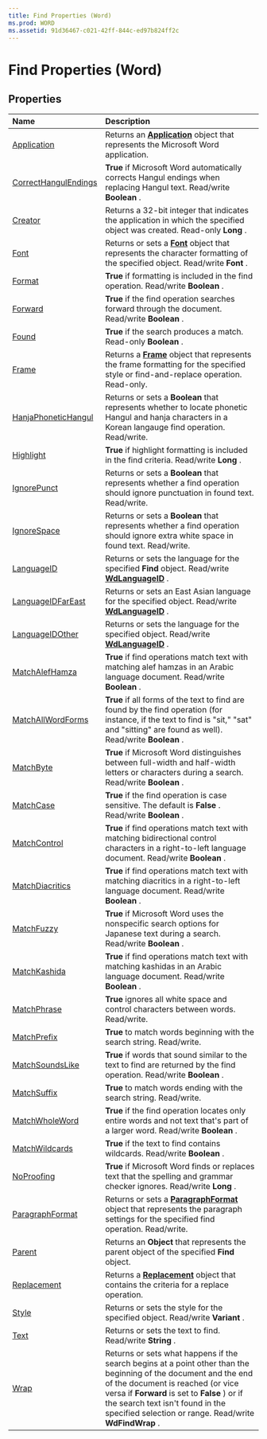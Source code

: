 ```yaml
---
title: Find Properties (Word)
ms.prod: WORD
ms.assetid: 91d36467-c021-42ff-844c-ed97b824ff2c
---
```



# Find Properties (Word)

## Properties



|**Name**|**Description**|
|:-----|:-----|
|[Application](find-application-property-word.md)|Returns an  **[Application](application-object-word.md)** object that represents the Microsoft Word application.|
|[CorrectHangulEndings](find-correcthangulendings-property-word.md)| **True** if Microsoft Word automatically corrects Hangul endings when replacing Hangul text. Read/write **Boolean** .|
|[Creator](find-creator-property-word.md)|Returns a 32-bit integer that indicates the application in which the specified object was created. Read-only  **Long** .|
|[Font](find-font-property-word.md)|Returns or sets a  **[Font](font-object-word.md)** object that represents the character formatting of the specified object. Read/write **Font** .|
|[Format](find-format-property-word.md)| **True** if formatting is included in the find operation. Read/write **Boolean** .|
|[Forward](find-forward-property-word.md)| **True** if the find operation searches forward through the document. Read/write **Boolean** .|
|[Found](find-found-property-word.md)| **True** if the search produces a match. Read-only **Boolean** .|
|[Frame](find-frame-property-word.md)|Returns a  **[Frame](frame-object-word.md)** object that represents the frame formatting for the specified style or find-and-replace operation. Read-only.|
|[HanjaPhoneticHangul](find-hanjaphonetichangul-property-word.md)|Returns or sets a  **Boolean** that represents whether to locate phonetic Hangul and hanja characters in a Korean langauge find operation. Read/write.|
|[Highlight](find-highlight-property-word.md)| **True** if highlight formatting is included in the find criteria. Read/write **Long** .|
|[IgnorePunct](find-ignorepunct-property-word.md)|Returns or sets a  **Boolean** that represents whether a find operation should ignore punctuation in found text. Read/write.|
|[IgnoreSpace](find-ignorespace-property-word.md)| Returns or sets a **Boolean** that represents whether a find operation should ignore extra white space in found text. Read/write.|
|[LanguageID](find-languageid-property-word.md)|Returns or sets the language for the specified  **Find** object. Read/write **[WdLanguageID](wdlanguageid-enumeration-word.md)** .|
|[LanguageIDFarEast](find-languageidfareast-property-word.md)|Returns or sets an East Asian language for the specified object. Read/write  **[WdLanguageID](wdlanguageid-enumeration-word.md)** .|
|[LanguageIDOther](find-languageidother-property-word.md)|Returns or sets the language for the specified object. Read/write  **[WdLanguageID](wdlanguageid-enumeration-word.md)** .|
|[MatchAlefHamza](find-matchalefhamza-property-word.md)| **True** if find operations match text with matching alef hamzas in an Arabic language document. Read/write **Boolean** .|
|[MatchAllWordForms](find-matchallwordforms-property-word.md)| **True** if all forms of the text to find are found by the find operation (for instance, if the text to find is "sit," "sat" and "sitting" are found as well). Read/write **Boolean** .|
|[MatchByte](find-matchbyte-property-word.md)| **True** if Microsoft Word distinguishes between full-width and half-width letters or characters during a search. Read/write **Boolean** .|
|[MatchCase](find-matchcase-property-word.md)| **True** if the find operation is case sensitive. The default is **False** . Read/write **Boolean** .|
|[MatchControl](find-matchcontrol-property-word.md)| **True** if find operations match text with matching bidirectional control characters in a right-to-left language document. Read/write **Boolean** .|
|[MatchDiacritics](find-matchdiacritics-property-word.md)| **True** if find operations match text with matching diacritics in a right-to-left language document. Read/write **Boolean** .|
|[MatchFuzzy](find-matchfuzzy-property-word.md)| **True** if Microsoft Word uses the nonspecific search options for Japanese text during a search. Read/write **Boolean** .|
|[MatchKashida](find-matchkashida-property-word.md)| **True** if find operations match text with matching kashidas in an Arabic language document. Read/write **Boolean** .|
|[MatchPhrase](find-matchphrase-property-word.md)| **True** ignores all white space and control characters between words. Read/write.|
|[MatchPrefix](find-matchprefix-property-word.md)| **True** to match words beginning with the search string. Read/write.|
|[MatchSoundsLike](find-matchsoundslike-property-word.md)| **True** if words that sound similar to the text to find are returned by the find operation. Read/write **Boolean** .|
|[MatchSuffix](find-matchsuffix-property-word.md)| **True** to match words ending with the search string. Read/write.|
|[MatchWholeWord](find-matchwholeword-property-word.md)| **True** if the find operation locates only entire words and not text that's part of a larger word. Read/write **Boolean** .|
|[MatchWildcards](find-matchwildcards-property-word.md)| **True** if the text to find contains wildcards. Read/write **Boolean** .|
|[NoProofing](find-noproofing-property-word.md)| **True** if Microsoft Word finds or replaces text that the spelling and grammar checker ignores. Read/write **Long** .|
|[ParagraphFormat](find-paragraphformat-property-word.md)|Returns or sets a  **[ParagraphFormat](paragraphformat-object-word.md)** object that represents the paragraph settings for the specified find operation. Read/write.|
|[Parent](find-parent-property-word.md)|Returns an  **Object** that represents the parent object of the specified **Find** object.|
|[Replacement](find-replacement-property-word.md)|Returns a  **[Replacement](replacement-object-word.md)** object that contains the criteria for a replace operation.|
|[Style](find-style-property-word.md)|Returns or sets the style for the specified object. Read/write  **Variant** .|
|[Text](find-text-property-word.md)|Returns or sets the text to find. Read/write  **String** .|
|[Wrap](find-wrap-property-word.md)|Returns or sets what happens if the search begins at a point other than the beginning of the document and the end of the document is reached (or vice versa if  **Forward** is set to **False** ) or if the search text isn't found in the specified selection or range. Read/write **WdFindWrap** .|

